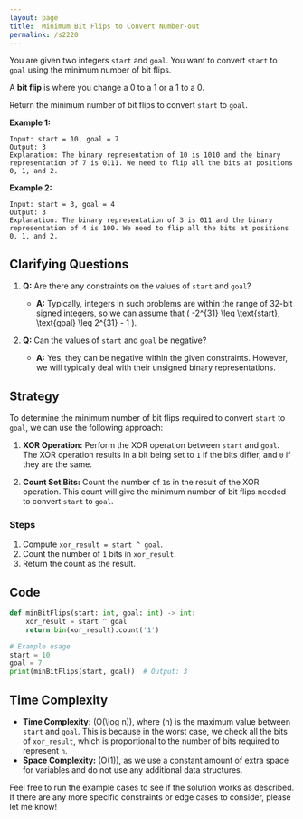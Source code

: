 ```yaml
---
layout: page
title:  Minimum Bit Flips to Convert Number-out
permalink: /s2220
---
```


You are given two integers `start` and `goal`. You want to convert `start` to `goal` using the minimum number of bit flips.

A **bit flip** is where you change a 0 to a 1 or a 1 to a 0.

Return the minimum number of bit flips to convert `start` to `goal`.

**Example 1:**

```
Input: start = 10, goal = 7
Output: 3
Explanation: The binary representation of 10 is 1010 and the binary representation of 7 is 0111. We need to flip all the bits at positions 0, 1, and 2.
```

**Example 2:**

```
Input: start = 3, goal = 4
Output: 3
Explanation: The binary representation of 3 is 011 and the binary representation of 4 is 100. We need to flip all the bits at positions 0, 1, and 2.
```

## Clarifying Questions

1. **Q:** Are there any constraints on the values of `start` and `goal`?
   - **A:** Typically, integers in such problems are within the range of 32-bit signed integers, so we can assume that \( -2^{31} \leq \text{start}, \text{goal} \leq 2^{31} - 1 \).

2. **Q:** Can the values of `start` and `goal` be negative?
   - **A:** Yes, they can be negative within the given constraints. However, we will typically deal with their unsigned binary representations.

## Strategy

To determine the minimum number of bit flips required to convert `start` to `goal`, we can use the following approach:

1. **XOR Operation:** Perform the XOR operation between `start` and `goal`. The XOR operation results in a bit being set to `1` if the bits differ, and `0` if they are the same.
   
2. **Count Set Bits:** Count the number of `1`s in the result of the XOR operation. This count will give the minimum number of bit flips needed to convert `start` to `goal`.

### Steps

1. Compute `xor_result = start ^ goal`.
2. Count the number of `1` bits in `xor_result`.
3. Return the count as the result.

## Code

```python
def minBitFlips(start: int, goal: int) -> int:
    xor_result = start ^ goal
    return bin(xor_result).count('1')

# Example usage
start = 10
goal = 7
print(minBitFlips(start, goal))  # Output: 3
```

## Time Complexity

- **Time Complexity:** \(O(\log n)\), where \(n\) is the maximum value between `start` and `goal`. This is because in the worst case, we check all the bits of `xor_result`, which is proportional to the number of bits required to represent `n`.
- **Space Complexity:** \(O(1)\), as we use a constant amount of extra space for variables and do not use any additional data structures.

Feel free to run the example cases to see if the solution works as described. If there are any more specific constraints or edge cases to consider, please let me know!